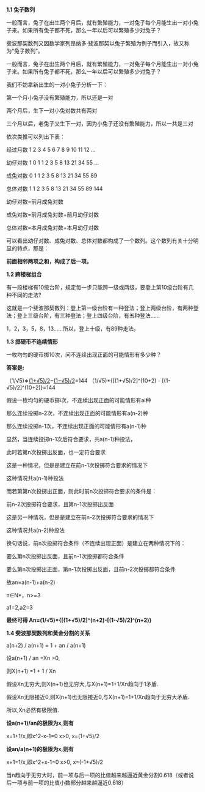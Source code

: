 **1.1 兔子数列**

一般而言，兔子在出生两个月后，就有繁殖能力，一对兔子每个月能生出一对小兔子来。如果所有兔子都不死，那么一年以后可以繁殖多少对兔子？


斐波那契数列又因数学家列昂纳多·斐波那契以兔子繁殖为例子而引入，故又称为“兔子数列”。

一般而言，兔子在出生两个月后，就有繁殖能力，一对兔子每个月能生出一对小兔子来。如果所有兔子都不死，那么一年以后可以繁殖多少对兔子？

我们不妨拿新出生的一对小兔子分析一下：

第一个月小兔子没有繁殖能力，所以还是一对

两个月后，生下一对小兔对数共有两对

三个月以后，老兔子又生下一对，因为小兔子还没有繁殖能力，所以一共是三对

依次类推可以列出下表：

经过月数	1	2	3	4	5	6	7	8	9	10	11	12	…

幼仔对数	1	0	1	1	2	3	5	8	13	21	34	55	…

成兔对数	0	1	1	2	3	5	8	13	21	34	55	89

总体对数	1	1	2	3	5	8	13	21	34	55	89	144

幼仔对数=前月成兔对数

成兔对数=前月成兔对数+前月幼仔对数

总体对数=本月成兔对数+本月幼仔对数

可以看出幼仔对数、成兔对数、总体对数都构成了一个数列。这个数列有关十分明显的特点，那是：

**前面相邻两项之和，构成了后一项。**



**1.2 跨楼梯组合**

有一段楼梯有10级台阶，规定每一步只能跨一级或两级，要登上第10级台阶有几种不同的走法?

这就是一个斐波那契数列：登上第一级台阶有一种登法；登上两级台阶，有两种登法；登上三级台阶，有三种登法；登上四级台阶，有五种登法……

1，2，3，5，8，13……所以，登上十级，有89种走法。



**1.3 掷硬币不连续情形**

一枚均匀的硬币掷10次，问不连续出现正面的可能情形有多少种？

**答案是:**

（1/√5)∗[(1+√5)/2](10+2)−[(1−√5)/2](10+2)=144 （1/√5)*{[(1+√5)/2]^(10+2) - [(1-√5)/2]^(10+2)}=144

假设一枚均匀的硬币掷i次，不连续出现正面的可能情形有ai种

那么连续投掷n-2次，不连续出现正面的可能情形有a(n-2)种

那么连续投掷n-1次，不连续出现正面的可能情形有a(n-1)种

显然，当连续投掷n-1次后符合要求，共a(n-1)种投法，

此时若第n次投掷出反面，也一定符合要求

这是一种情况，但是是建立在前n-1次投掷符合要求的情况下

这种情况共a(n-1)种投法

而若第第n次投掷出正面，则此时前n次投掷符合要求的条件是：

前n-2次投掷符合要求，且第n-1次投掷出反面

这是另一种情况，但是是建立在前n-2次投掷符合要求的情况下

这种情况共a(n-2)种投法

换句话说，前n次投掷符合条件（不连续出现正面）是建立在两种情况下的：

要么第n次投掷出反面，且前n-1次投掷都符合条件

要么第n次投掷出正面，第n-1次投掷出反面，且前n-2次投掷都符合条件

故an=a(n-1)+a(n-2)

n∈N*，n>=3

a1=2,a2=3

**最终可得 An=(1/√5)*{[(1+√5)/2]^(n+2)-[(1-√5)/2]^(n+2)}**



**1.4 斐波那契数列和黄金分割的关系**

a(n+2) / a(n+1) = 1 + an / a(n+1)

设a(n+1) / an =Xn >0,

则X(n+1) =1 + 1 / Xn

假设Xn无穷大,则X(n+1)也无穷大,与X(n+1)=1+1/Xn趋向于1矛盾.

假设Xn无限接近0,则X(n+1)也无限接近0,与X(n+1)=1+1/Xn趋向于无穷大矛盾.

所以,Xn必然有极限值.

**设a(n+1)/an的极限为x,则有**

x=1+1/x,即x^2-x-1=0 x>0, x=(1+√5)/2

**设an/a(n+1)的极限为x,则有**

x+1=1/x,即x^2+x-1=0 x>0, x=(-1+√5)/2

当n趋向于无穷大时，前一项与后一项的比值越来越逼近黄金分割0.618（或者说后一项与前一项的比值小数部分越来越逼近0.618）

